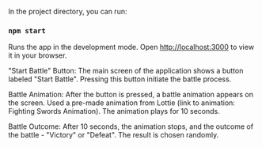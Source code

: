 In the project directory, you can run:

### `npm start`

Runs the app in the development mode.
Open [http://localhost:3000](http://localhost:3000) to view it in your browser.

"Start Battle" Button: The main screen of the application shows a button labeled "Start Battle". Pressing this button initiate the battle process.

Battle Animation: After the button is pressed, a battle animation appears on the screen. Used a pre-made animation from Lottie (link to animation: Fighting Swords Animation). The animation plays for 10 seconds.

Battle Outcome: After 10 seconds, the animation stops, and the outcome of the battle - "Victory" or "Defeat". The result is chosen randomly.
